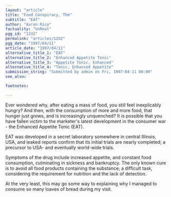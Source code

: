 ```yaml
---
layout: "article"
title: "Food Conspiracy, The"
subtitle: "EAT"
author: "Aaron Rice"
factuality: "UnReal"
pgg_id: "12U2"
permalink: "articles/12U2"
pgg_date: "1997/04/11"
article_date: "1997/04/11"
alternative_title_1: "EAT"
alternative_title_2: "Enhanced Appetite Tonic"
alternative_title_3: "Appetite Tonic, Enhanced"
alternative_title_4: "Tonic, Enhanced Appetite"
submission_string: "Submitted by admin on Fri, 1997-04-11 00:00"
see_also:

footnotes: 

---
```

<div>
<p>Ever wondered why, after eating a mass of food, you still feel inexplicably hungry? And then, with the consumption of more and more food, that hunger just grows, and is increasingly unquenched? It is possible that you have fallen victim to the marketer's latest development in the consumer war - the Enhanced Appetite Tonic (EAT).</p>
<p>EAT was developed in a secret laboratory somewhere in central Illinois, USA, and leaked reports confirm that its initial trials are nearly completed; a precursor to USA- and eventually world-wide trials.</p>
<p>Symptoms of the drug include increased appetite, and constant food consumption, culminating in sickness and bankruptcy. The only known cure is to avoid all food products containing the substance; a difficult task, considering the requirement for nutrition and the lack of detection.</p>
<p>At the very least, this may go some way to explaining why I managed to consume so many loaves of bread during my visit. <!--Amazon_CLS_IM_END--></p>
</div>

